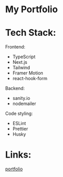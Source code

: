 # My Portfolio

# Tech Stack:

Frontend:

- TypeScript
- Next.js
- Tailwind
- Framer Motion
- react-hook-form

Backend:

- sanity.io
- nodemailer

Code styling:

- ESLint
- Prettier
- Husky

# Links:

[portfolio](https://portfolio-maxshelest88.vercel.app/)
